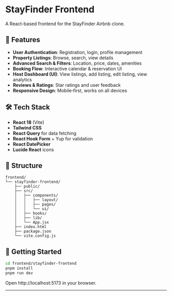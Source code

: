 # StayFinder Frontend

A React-based frontend for the StayFinder Airbnb clone.

## 🚀 Features
- **User Authentication**: Registration, login, profile management  
- **Property Listings**: Browse, search, view details  
- **Advanced Search & Filters**: Location, price, dates, amenities  
- **Booking Flow**: Interactive calendar & reservation UI  
- **Host Dashboard (UI)**: View listings, add listing, edit listing, view analytics  
- **Reviews & Ratings**: Star ratings and user feedback  
- **Responsive Design**: Mobile‑first, works on all devices  

## 🛠 Tech Stack
- **React 18** (Vite)  
- **Tailwind CSS**  
- **React Query** for data fetching  
- **React Hook Form** + Yup for validation  
- **React DatePicker**  
- **Lucide React** icons  

## 📁 Structure
```
frontend/
└── stayfinder-frontend/
    ├── public/
    ├── src/
    │   ├── components/
    │   │   ├── layout/
    │   │   ├── pages/
    │   │   └── ui/
    │   ├── hooks/
    │   ├── lib/
    │   └── App.jsx
    ├── index.html
    ├── package.json
    └── vite.config.js
```

## 🚀 Getting Started
```bash
cd frontend/stayfinder-frontend
pnpm install
pnpm run dev
```
Open http://localhost:5173 in your browser.

---